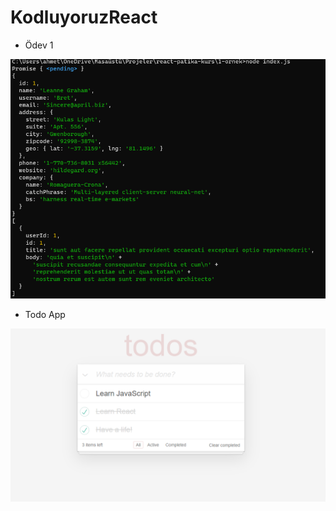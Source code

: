 # KodluyoruzReact

- Ödev 1

![preview img](/odev1.png)

- Todo App

![preview img](/React-App.png)
